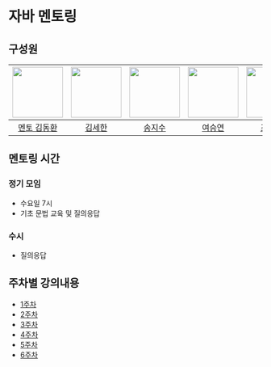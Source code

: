 # 자바 멘토링

## 구성원
| [<img src="https://github.com/gidskql6671.png" width="100px">](https://github.com/gidskql6671) | [<img src="https://github.com/dosacha.png" width="100px">](https://github.com/dosacha) | [<img src="https://github.com/jisuSong0625.png" width="100px">](https://github.com/jisuSong0625) | [<img src="https://github.com/ysy3521.png" width="100px">](https://github.com/ysy3521) | [<img src="https://github.com/CHOHYEJUN.png" width="100px">](https://github.com/CHOHYEJUN) | [<img src="https://github.com/Mnemosyne1234.png" width="100px">](https://github.com/Mnemosyne1234) |
| :-----: | :-----: | :-----: | :-----: | :-----: | :-----: |
| [멘토 김동환](https://github.com/gidskql6671) | [김세한](https://github.com/dosacha) | [송지수](https://github.com/jisuSong0625) | [여승연](https://github.com/ysy3521) | [조혜준](https://github.com/CHOHYEJUN) | [최미소](https://github.com/Mnemosyne1234) |

## 멘토링 시간
### 정기 모임
- 수요일 7시
- 기초 문법 교육 및 질의응답

### 수시
- 질의응답

## 주차별 강의내용
- [1주차](./week1)
- [2주차](./week2)
- [3주차](./week3)
- [4주차](./week4)
- [5주차](./week5)
- [6주차](./week6)